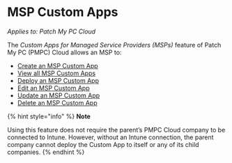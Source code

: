 # MSP Custom Apps

_Applies to: Patch My PC Cloud_

The _Custom Apps for Managed Service Providers (MSPs)_ feature of Patch My PC (PMPC) Cloud allows an MSP to:

* [Create an MSP Custom App](create-an-msp-custom-app.md)
* [View all MSP Custom Apps](view-all-msp-custom-apps.md)
* [Deploy an MSP Custom App](deploy-an-msp-custom-app.md)
* [Edit an MSP Custom App](edit-an-msp-custom-app.md)
* [Update an MSP Custom App](update-an-msp-custom-app.md)
* [Delete an MSP Custom App](delete-an-msp-custom-app.md)

{% hint style="info" %}
**Note**

Using this feature does not require the parent’s PMPC Cloud company to be connected to Intune. However, without an Intune connection, the parent company cannot deploy the Custom App to itself or any of its child companies.
{% endhint %}